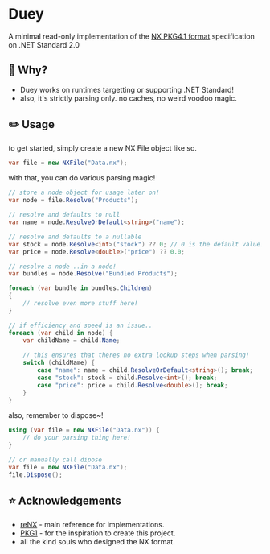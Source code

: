 # Duey
A minimal read-only implementation of the [NX PKG4.1 format](http://nxformat.github.io/) specification on .NET Standard 2.0

## 🤔 Why?
* Duey works on runtimes targetting or supporting .NET Standard!
* also, it's strictly parsing only. no caches, no weird voodoo magic.

## ✏️ Usage
to get started, simply create a new NX File object like so.
```csharp
var file = new NXFile("Data.nx");
```
with that, you can do various parsing magic!
```csharp
// store a node object for usage later on!
var node = file.Resolve("Products");

// resolve and defaults to null
var name = node.ResolveOrDefault<string>("name");

// resolve and defaults to a nullable
var stock = node.Resolve<int>("stock") ?? 0; // 0 is the default value!
var price = node.Resolve<double>("price") ?? 0.0;

// resolve a node ..in a node!
var bundles = node.Resolve("Bundled Products");

foreach (var bundle in bundles.Children)
{
    // resolve even more stuff here!
}

// if efficiency and speed is an issue..
foreach (var child in node) {
    var childName = child.Name;
    
    // this ensures that theres no extra lookup steps when parsing!
    switch (childName) {
        case "name": name = child.ResolveOrDefault<string>(); break;
        case "stock": stock = child.Resolve<int>(); break;
        case "price": price = child.Resolve<double>(); break;
    }
}
```
also, remember to dispose~!
```csharp
using (var file = new NXFile("Data.nx")) {
    // do your parsing thing here!
}

// or manually call dipose
var file = new NXFile("Data.nx");
file.Dispose();
```

## ⭐️ Acknowledgements
* [reNX](https://github.com/angelsl/ms-reNX) - main reference for implementations.
* [PKG1](https://labs.crr.io/maplestory/PKG1) - for the inspiration to create this project.
* all the kind souls who designed the NX format.
